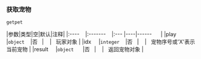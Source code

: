 ### 获取宠物
`getpet`

|参数|类型|空|默认|注释|
|:----    |:-------    |:--- |----|------      |
|play     |`object`    |否   |    |   玩家对象 |
|idx     |`integer`    |否   |    |   宠物序号或'X'表示当前宠物 |
|result     |`object`      |否   |    |   返回宠物对象 |

